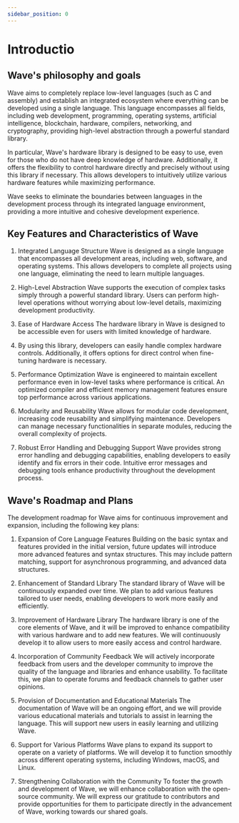 ```yaml
---
sidebar_position: 0
---
```


# Introductio
## Wave's philosophy and goals
Wave aims to completely replace low-level languages (such as C and assembly) and establish an integrated ecosystem where everything can be developed using a single language. 
This language encompasses all fields, including web development, programming, operating systems, artificial intelligence, 
blockchain, hardware, compilers, networking, and cryptography, providing high-level abstraction through a powerful standard library.

In particular, Wave's hardware library is designed to be easy to use, even for those who do not have deep knowledge of hardware. 
Additionally, it offers the flexibility to control hardware directly and precisely without using this library if necessary. 
This allows developers to intuitively utilize various hardware features while maximizing performance.

Wave seeks to eliminate the boundaries between languages in the development process through its integrated language environment, 
providing a more intuitive and cohesive development experience.

## Key Features and Characteristics of Wave
1. Integrated Language Structure
Wave is designed as a single language that encompasses all development areas, including web, software, and operating systems.
This allows developers to complete all projects using one language, eliminating the need to learn multiple languages.

2. High-Level Abstraction
Wave supports the execution of complex tasks simply through a powerful standard library.
Users can perform high-level operations without worrying about low-level details, maximizing development productivity.

3. Ease of Hardware Access
The hardware library in Wave is designed to be accessible even for users with limited knowledge of hardware. 
4. By using this library, developers can easily handle complex hardware controls. 
Additionally, it offers options for direct control when fine-tuning hardware is necessary.

4. Performance Optimization
Wave is engineered to maintain excellent performance even in low-level tasks where performance is critical. 
An optimized compiler and efficient memory management features ensure top performance across various applications.

5. Modularity and Reusability 
Wave allows for modular code development, increasing code reusability and simplifying maintenance. 
Developers can manage necessary functionalities in separate modules, reducing the overall complexity of projects.

6. Robust Error Handling and Debugging Support
Wave provides strong error handling and debugging capabilities, enabling developers to easily identify and fix errors in their code. 
Intuitive error messages and debugging tools enhance productivity throughout the development process.

## Wave's Roadmap and Plans
The development roadmap for Wave aims for continuous improvement and expansion, including the following key plans:

1. Expansion of Core Language Features
Building on the basic syntax and features provided in the initial version, future updates will introduce more advanced features and syntax structures.
This may include pattern matching, support for asynchronous programming, and advanced data structures.

2. Enhancement of Standard Library
The standard library of Wave will be continuously expanded over time. 
We plan to add various features tailored to user needs, enabling developers to work more easily and efficiently.

3. Improvement of Hardware Library
The hardware library is one of the core elements of Wave, and it will be improved to enhance compatibility with various hardware and to add new features. 
We will continuously develop it to allow users to more easily access and control hardware.

4. Incorporation of Community Feedback
We will actively incorporate feedback from users and the developer community to improve the quality of the language and libraries and enhance usability. 
To facilitate this, we plan to operate forums and feedback channels to gather user opinions.

5. Provision of Documentation and Educational Materials
The documentation of Wave will be an ongoing effort, and we will provide various educational materials and tutorials to assist in learning the language. 
This will support new users in easily learning and utilizing Wave.

6. Support for Various Platforms
Wave plans to expand its support to operate on a variety of platforms. 
We will develop it to function smoothly across different operating systems, including Windows, macOS, and Linux.

7. Strengthening Collaboration with the Community
To foster the growth and development of Wave, we will enhance collaboration with the open-source community. 
We will express our gratitude to contributors and provide opportunities for them to participate directly in the advancement of Wave, working towards our shared goals.